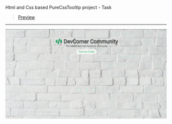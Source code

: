 Html and Css based PureCssTooltip project - Task
> [Preview](https://r4nd3l.github.io/PureCssTooltip/)
---

![PureCssTooltip](https://github.com/r4nd3l/PureCssTooltip/blob/master/img/sample.gif)
